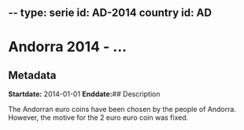 --
type: serie
id: AD-2014
country id: AD
--

# Andorra 2014 - ...

## Metadata

**Startdate:** 2014-01-01
**Enddate:**## Description

The Andorran euro coins have been chosen by the people of Andorra. However, the motive for the 2 euro euro coin was fixed.

